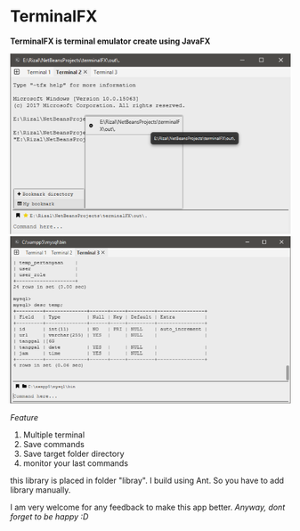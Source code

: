 # TerminalFX
**TerminalFX is terminal emulator create using JavaFX**

![1](window.png)	![2](window2.png)

*Feature*
1. Multiple terminal
2. Save commands
3. Save target folder directory
4. monitor your last commands

this library is placed in folder "libray". I build using Ant. So you have to add library manually.

I am very welcome for any feedback to make this app better.
*Anyway, dont forget to be happy :D*
